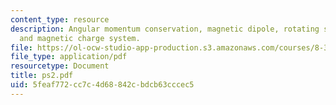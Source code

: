 ```yaml
---
content_type: resource
description: Angular momentum conservation, magnetic dipole, rotating sphere, electric
  and magnetic charge system.
file: https://ol-ocw-studio-app-production.s3.amazonaws.com/courses/8-311-electromagnetic-theory-spring-2004/5feaf772cc7c4d68842cbdcb63cccec5_ps2.pdf
file_type: application/pdf
resourcetype: Document
title: ps2.pdf
uid: 5feaf772-cc7c-4d68-842c-bdcb63cccec5
---
```

